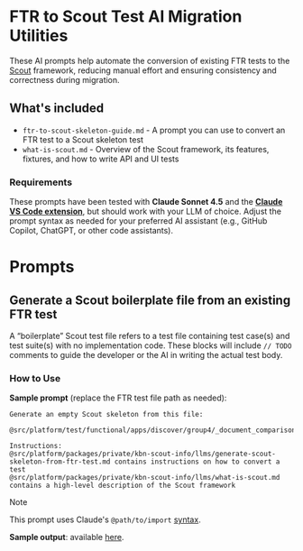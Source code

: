 # FTR to Scout Test AI Migration Utilities

These AI prompts help automate the conversion of existing FTR tests to the [Scout](https://github.com/elastic/kibana/tree/main/src/platform/packages/shared/kbn-scout) framework, reducing manual effort and ensuring consistency and correctness during migration.

## What's included

- `ftr-to-scout-skeleton-guide.md` - A prompt you can use to convert an FTR test to a Scout skeleton test
- `what-is-scout.md` - Overview of the Scout framework, its features, fixtures, and how to write API and UI tests

### Requirements

These prompts have been tested with **Claude Sonnet 4.5** and the [**Claude VS Code extension**](https://docs.claude.com/en/docs/claude-code/vs-code), but should work with your LLM of choice. Adjust the prompt syntax as needed for your preferred AI assistant (e.g., GitHub Copilot, ChatGPT, or other code assistants).

# Prompts

## Generate a Scout boilerplate file from an existing FTR test

A “boilerplate” Scout test file refers to a test file containing test case(s) and test suite(s) with no implementation code. These blocks will include `// TODO` comments to guide the developer or the AI in writing the actual test body.

### How to Use

**Sample prompt** (replace the FTR test file path as needed):

```
Generate an empty Scout skeleton from this file:

@src/platform/test/functional/apps/discover/group4/_document_comparison.ts

Instructions:
@src/platform/packages/private/kbn-scout-info/llms/generate-scout-skeleton-from-ftr-test.md contains instructions on how to convert a test
@src/platform/packages/private/kbn-scout-info/llms/what-is-scout.md contains a high-level description of the Scout framework
```

> [!NOTE]
> This prompt uses Claude's `@path/to/import` [syntax](https://docs.claude.com/en/docs/claude-code/memory).

**Sample output**: available [here](https://gist.github.com/csr/71e635d856154df64f7d1ccb7e8333df).
